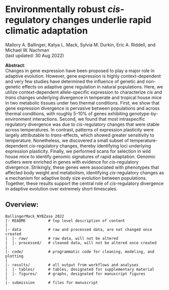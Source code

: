 Environmentally robust *cis*-regulatory changes underlie rapid climatic adaptation
================
Mallory A. Ballinger, Katya L. Mack, Sylvia M. Durkin, Eric A. Riddell, and Michael W. Nachman<br>(last updated: 30 Aug 2022)


**Abstract**:<br>Changes in gene expression have been proposed to play a major role in adaptive evolution. However, gene expression is highly context-dependent and very few studies have determined the influence of genetic and non-genetic effects on adaptive gene regulation in natural populations. Here, we utilize context-dependent allele-specific expression to characterize *cis* and *trans* changes underlying divergence in temperate and tropical house mice in two metabolic tissues under two thermal conditions. First, we show that gene expression divergence is pervasive between populations and across thermal conditions, with roughly 5-10% of genes exhibiting genotype-by-environment interactions. Second, we found that most intraspecific regulatory divergence was due to *cis*-regulatory changes that were stable across temperatures. In contrast, patterns of expression plasticity were largely attributable to *trans*-effects, which showed greater sensitivity to temperature. Nonetheless, we discovered a small subset of temperature-dependent *cis*-regulatory changes, thereby identifying loci underlying expression plasticity. Finally, we performed scans for selection in wild house mice to identify genomic signatures of rapid adaptation. Genomic outliers were enriched in genes with evidence for *cis*-regulatory divergence. Strikingly, these genes were associated with phenotypes that affected body weight and metabolism, identifying *cis*-regulatory changes as a mechanism for adaptive body size evolution between populations. Together, these results support the central role of *cis*-regulatory divergence in adaptive evolution over extremely short timescales.

## Overview:

    BallingerMack_NYBZase_2022
    |- README          # top level description of content
    |
    |- data            # raw and processed data, are not changed once created
    |  |- raw/         # raw data, will not be altered
    |  |- processed/   # cleaned data, will not be altered once created
    |
    |- code/           # programmatic code for cleaning, modeling, and plotting
    |
    |- results/        # all output from workflows and analyses
    |  |- tables/      # tables, designated for supplementary material
    |  |- figures/     # graphs, designated for manuscript figures
    |
    |- submission      # files for manuscript
